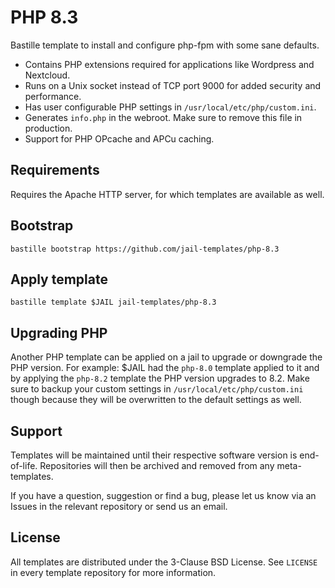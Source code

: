 # PHP 8.3
Bastille template to install and configure php-fpm with some sane defaults.

* Contains PHP extensions required for applications like Wordpress and Nextcloud.
* Runs on a Unix socket instead of TCP port 9000 for added security and performance.
* Has user configurable PHP settings in `/usr/local/etc/php/custom.ini`.
* Generates `info.php` in the webroot. Make sure to remove this file in production.
* Support for PHP OPcache and APCu caching.

## Requirements
Requires the Apache HTTP server, for which templates are available as well.

## Bootstrap
```
bastille bootstrap https://github.com/jail-templates/php-8.3
```

## Apply template
```
bastille template $JAIL jail-templates/php-8.3
```

## Upgrading PHP
Another PHP template can be applied on a jail to upgrade or downgrade the PHP version. For example: $JAIL had the `php-8.0` template applied to it and by applying the `php-8.2` template the PHP version upgrades to 8.2. Make sure to backup your custom settings in `/usr/local/etc/php/custom.ini` though because they will be overwritten to the default settings as well.

## Support
Templates will be maintained until their respective software version is end-of-life. Repositories will then be archived and removed from any meta-templates.

If you have a question, suggestion or find a bug, please let us know via an Issues in the relevant repository or send us an email.

## License
All templates are distributed under the 3-Clause BSD License. See `LICENSE` in every template repository for more information.
